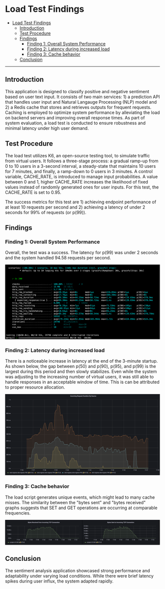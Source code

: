 # Load Test Findings 

- [Load Test Findings](#load-test-findings)
  - [Introduction](#introduction)
  - [Test Procedure](#test-procedure)
  - [Findings](#findings)
    - [Finding 1: Overall System Performance](#finding-1-overall-system-performance)
    - [Finding 2: Latency during increased load](#finding-2-latency-during-increased-load)
    - [Finding 3: Cache behavior](#finding-3-cache-behavior)
  - [Conclusion](#conclusion)

---

## Introduction

This application is designed to classify positive and negative sentiment based on user text input. It consists of two main services: 1) a prediction API that handles user input and Natural Langauge Processing (NLP) model and 2) a Redis cache that stores and retrieves outputs for frequent requests. Caching is employed to optimize system performance by alleviating the load on backend servers and improving overall response times. As part of system evaluation, a load test is conducted to ensure robustness and minimal latency under high user demand.

## Test Procedure

The load test utilizes K6, an open-source testing tool, to simulate traffic from virtual users. It follows a three-stage process: a gradual ramp-up from 0 to 10 users in a 3-second interval, a steady-state that maintains 10 users for 7 minutes, and finally, a ramp-down to 0 users in 3 minutes. A control variable, CACHE_RATE, is introduced to manage input probabilities. A value between 0 and 1, higher CACHE_RATE increases the likelihood of fixed values instead of randomly generated ones for user inputs. For this test, the CACHE_RATE is set to 0.95. 

The success metrics for this test are 1) achieving endpoint performance of at least 10 requests per second and 2) achieving a latency of under 2 seconds for 99% of requests (or p(99)). 


## Findings

### Finding 1: Overall System Performance

Overall, the test was a success. The latency for p(99) was under 2 seconds and the system handled 94.58 requests per second.

![Image1](images/finding1.png)

### Finding 2: Latency during increased load

There is a noticeable increase in latency at the end of the 3-minute startup. As shown below, the gap between p(50) and p(90), p(95), and p(99) is the largest during this period and then slowly stabilizes. Even while the system was adjusting to the increasing number of virtual users, it was still able to handle responses in an acceptable window of time. This is can be attributed to proper resource allocation. 

![Image2](images/finding2.png)

### Finding 3: Cache behavior

The load script generates unique events, which might lead to many cache misses. The similarity between the "bytes sent" and "bytes received" graphs suggests that SET and GET operations are occurring at comparable frequencies.

![Image3](images/finding3.png)

## Conclusion

The sentiment analysis application showcased strong performance and adaptability under varying load conditions. While there were brief latency spikes during user influx, the system adapted rapidly. 